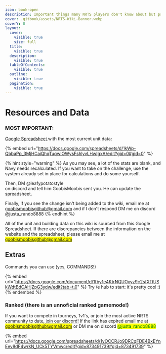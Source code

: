 ```yaml
---
icon: book-open
description: Important things many NRTS players don't know about but probably should
cover: .gitbook/assets/NRTS-Wiki-Banner.webp
coverY: 0
layout:
  cover:
    visible: true
    size: full
  title:
    visible: true
  description:
    visible: true
  tableOfContents:
    visible: true
  outline:
    visible: true
  pagination:
    visible: true
---
```


# Resources and Data

### MOST IMPORTANT:

[Google Spreadsheet ](https://docs.google.com/spreadsheets/d/1kWp-QbbaPp\_3MjHCaiQhqTuqwIOWysFshlyvLHwIgxA/edit?gid=0#gid=0)with the most current unit data:

{% embed url="https://docs.google.com/spreadsheets/d/1kWp-QbbaPp_3MjHCaiQhqTuqwIOWysFshlyvLHwIgxA/edit?gid=0#gid=0" %}

{% hint style="warning" %}
As you may see, a lot of the stats are blank, and Navy needs recalculated. If you want to take on the challenge, use the system already set in place for calculations and do some yourself.

Then, DM @leafypotatostyle[\
](https://discord.com/settings/premium) on discord and tell him GoobisMoobis sent you. He can update the spreadsheet.

Finally, if you see the change isn't being added to the wiki, email me at goobismoobisgithub@gmail.com and if I don't respond DM me on discord @justa\_rando8888
{% endhint %}

All of the unit and building data on this wiki is sourced from this Google Spreadsheet. If there are discrepancies between the information on the website and the spreadsheet, please email me at <mark style="color:purple;">goobismoobisgithub@gmail.com</mark>

## Extras

Commands you can use (yes, COMMANDS!)

{% embed url="https://docs.google.com/document/d/1fby1e4KtrNQUOxyz9c2sfXTtUSkWdtBdCAHjZpG3ydw/edit?tab=t.0" %}
Try /e hub to start: it's pretty cool :)
{% endembed %}

### Ranked (there is an unnoficial ranked gamemode!)

If you want to compete in tourneys, 1v1's, or join the most active NRTS community to date, [join our discord!](https://discord.gg/WJtq847X) If the link has expired email me at <mark style="color:purple;">goobismoobisgithub@gmail.com</mark> or DM me on discord <mark style="color:green;">@justa\_rando8888</mark>

{% embed url="https://docs.google.com/spreadsheets/d/1vOCCRJo9DRCqFDE4BxEYnEev8dF4wrkN_UCk5TYVmwc/edit?gid=873491739#gid=873491739" %}
